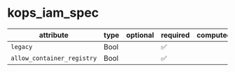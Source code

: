 # kops_iam_spec

| attribute | type | optional | required | computed |
| --- | --- | --- | --- | --- |
| `legacy` | Bool |  | :white_check_mark: |  |
| `allow_container_registry` | Bool |  | :white_check_mark: |  |
